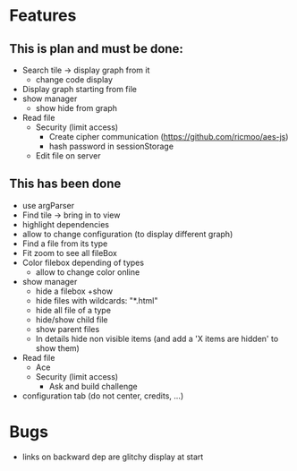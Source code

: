 # Features

## This is plan and must be done:

* Search tile → display graph from it
    * change code display
* Display graph starting from file
* show manager
    * show hide from graph
* Read file
    * Security (limit access)
        * Create cipher communication (https://github.com/ricmoo/aes-js)
        * hash password in sessionStorage
    * Edit file on server

## This has been done

* use argParser
* Find tile → bring in to view
* highlight dependencies
* allow to change configuration (to display different graph)
* Find a file from its type
* Fit zoom to see all fileBox
* Color filebox depending of types
    * allow to change color online
* show manager
    * hide a filebox +show
    * hide files with wildcards: "*.html"
    * hide all file of a type
    * hide/show child file
    * show parent files
    * In details hide non visible items (and add a 'X items are hidden' to show them)
* Read file
    * Ace
    * Security (limit access)
        * Ask and build challenge
* configuration tab (do not center, credits, ...)

# Bugs

* links on backward dep are glitchy display at start
